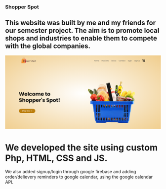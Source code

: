 ### Shopper Spot

## This website was built by me and my friends for our semester project. The aim is to promote local shops and industries to enable them to compete with the global companies.

![Alt text](/images/home.png?raw=true "Shoppers Spot")

# We developed the site using custom Php, HTML, CSS and JS.

We also added signup/login through google firebase and adding order/delievery reminders to google calendar, using the google calendar API.
